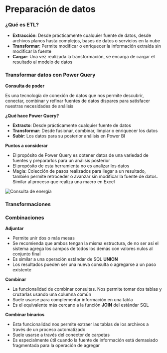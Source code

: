 # Preparación de datos

### ¿Qué es ETL?

* **Extracción**: Desde prácticamente cualquier fuente de datos, desde archivos planos hasta complejos, bases de datos o servicios en la nube
* **Transformar**: Permite modificar o enriquecer la información extraída sin modificar la fuente
* **Cargar**: Una vez realizada la transformación, se encarga de cargar el resultado al modelo de datos

### Transformar datos con Power Query

**Consulta de poder**

Es una tecnología de conexión de datos que nos permite descubrir, conectar, combinar y refinar fuentes de datos dispares para satisfacer nuestras necesidades de análisis

**¿Qué hace Power Query?**

* **Extracto**: Desde prácticamente cualquier fuente de datos
* **Transformar**: Desde fusionar, combinar, limpiar o enriquecer los datos
* **Subir**: Los datos para su posterior análisis en Power BI

**Puntos a considerar**

* El propósito de Power Query es obtener datos de una variedad de fuentes y prepararlos para un análisis posterior
* El propósito de esta herramienta no es analizar los datos
* Magia: Colección de pasos realizados para llegar a un resultado, también permite retroceder o avanzar sin modificar la fuente de datos. Similar al proceso que realiza una macro en Excel

![Consulta de energía](https://i.imgur.com/zIjUUnw.jpg)

### Transformaciones

### Combinaciones

**Adjuntar**

* Permite unir dos o más mesas
* Se recomienda que ambos tengan la misma estructura, de no ser así el sistema agrega los campos de todos los demás con valores nulos al conjunto final
* Es similar a una operación estándar de SQL **UNION**
* Los resultados pueden ser una nueva consulta o agregarse a un paso existente

**Combinar**

* La funcionalidad de combinar consultas. Nos permite tomar dos tablas y cruzarlas usando una columna común
* Suele usarse para complementar información en una tabla
* Es el equivalente más cercano a la función **JOIN** del estándar SQL

**Combinar binarios**

* Esta funcionalidad nos permite extraer las tablas de los archivos a través de un proceso automatizado
* Suele usarse a través del conector de carpetas
* Es especialmente útil cuando la fuente de información está demasiado fragmentada para la operación de agregar
